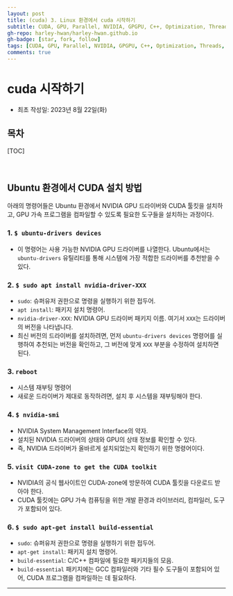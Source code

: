 ```yaml
---
layout: post
title: (cuda) 3. Linux 환경에서 cuda 시작하기
subtitle: CUDA, GPU, Parallel, NVIDIA, GPGPU, C++, Optimization, Threads, Memory, Architecture
gh-repo: harley-hwan/harley-hwan.github.io
gh-badge: [star, fork, follow]
tags: [CUDA, GPU, Parallel, NVIDIA, GPGPU, C++, Optimization, Threads, Memory, Architecture]
comments: true
---
```


# cuda 시작하기

- 최초 작성일: 2023년 8월 22일(화)

## 목차

[TOC]

<br/>

## Ubuntu 환경에서 CUDA 설치 방법

아래의 명령어들은 Ubuntu 환경에서 NVIDIA GPU 드라이버와 CUDA 툴킷을 설치하고, GPU 가속 프로그램을 컴파일할 수 있도록 필요한 도구들을 설치하는 과정이다.

### 1. `$ ubuntu-drivers devices`
- 이 명령어는 사용 가능한 NVIDIA GPU 드라이버를 나열한다. Ubuntu에서는 `ubuntu-drivers` 유틸리티를 통해 시스템에 가장 적합한 드라이버를 추천받을 수 있다.

### 2. `$ sudo apt install nvidia-driver-XXX`
- `sudo`: 슈퍼유저 권한으로 명령을 실행하기 위한 접두어.
- `apt install`: 패키지 설치 명령어.
- `nvidia-driver-XXX`: NVIDIA GPU 드라이버 패키지 이름. 여기서 `XXX`는 드라이버의 버전을 나타냅니다.
- 최신 버전의 드라이버를 설치하려면, 먼저 `ubuntu-drivers devices` 명령어를 실행하여 추천되는 버전을 확인하고, 그 버전에 맞게 `XXX` 부분을 수정하여 설치하면 된다.

### 3. `reboot`
- 시스템 재부팅 명령어
- 새로운 드라이버가 제대로 동작하려면, 설치 후 시스템을 재부팅해야 한다.

### 4. `$ nvidia-smi`
- NVIDIA System Management Interface의 약자.
- 설치된 NVIDIA 드라이버의 상태와 GPU의 상태 정보를 확인할 수 있다.
- 즉, NVIDIA 드라이버가 올바르게 설치되었는지 확인하기 위한 명령어이다.

### 5. `visit CUDA-zone to get the CUDA toolkit`
- NVIDIA의 공식 웹사이트인 CUDA-zone에 방문하여 CUDA 툴킷을 다운로드 받아야 한다.
- CUDA 툴킷에는 GPU 가속 컴퓨팅을 위한 개발 환경과 라이브러리, 컴파일러, 도구가 포함되어 있다.

### 6. `$ sudo apt-get install build-essential`
- `sudo`: 슈퍼유저 권한으로 명령을 실행하기 위한 접두어.
- `apt-get install`: 패키지 설치 명령어.
- `build-essential`: C/C++ 컴파일에 필요한 패키지들의 모음. 
- `build-essential` 패키지에는 GCC 컴파일러와 기타 필수 도구들이 포함되어 있어, CUDA 프로그램을 컴파일하는 데 필요하다.

---

